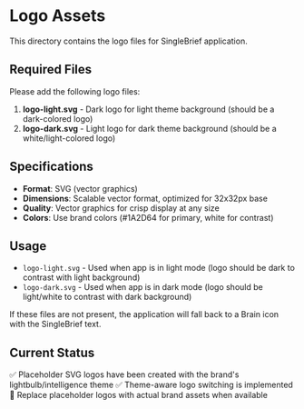 # Logo Assets

This directory contains the logo files for SingleBrief application.

## Required Files

Please add the following logo files:

1. **logo-light.svg** - Dark logo for light theme background (should be a dark-colored logo)
2. **logo-dark.svg** - Light logo for dark theme background (should be a white/light-colored logo)

## Specifications

- **Format**: SVG (vector graphics)
- **Dimensions**: Scalable vector format, optimized for 32x32px base
- **Quality**: Vector graphics for crisp display at any size
- **Colors**: Use brand colors (#1A2D64 for primary, white for contrast)

## Usage

- `logo-light.svg` - Used when app is in light mode (logo should be dark to contrast with light background)
- `logo-dark.svg` - Used when app is in dark mode (logo should be light/white to contrast with dark background)

If these files are not present, the application will fall back to a Brain icon with the SingleBrief text.

## Current Status

✅ Placeholder SVG logos have been created with the brand's lightbulb/intelligence theme
✅ Theme-aware logo switching is implemented
📝 Replace placeholder logos with actual brand assets when available